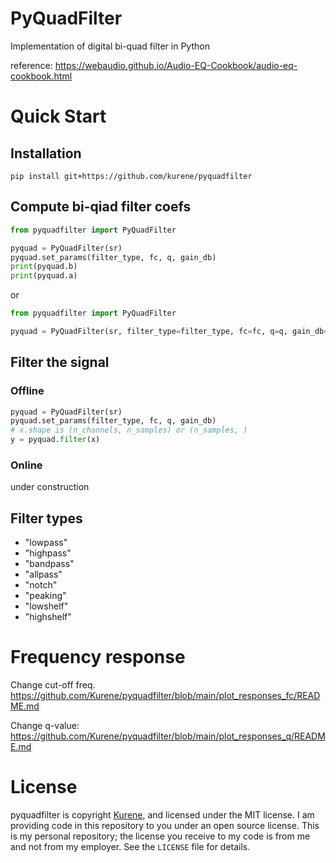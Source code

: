 # PyQuadFilter

Implementation of digital bi-quad filter in Python

reference:
https://webaudio.github.io/Audio-EQ-Cookbook/audio-eq-cookbook.html


# Quick Start

## Installation
```
pip install git+https://github.com/kurene/pyquadfilter
```

## Compute bi-qiad filter coefs
```python
from pyquadfilter import PyQuadFilter

pyquad = PyQuadFilter(sr)
pyquad.set_params(filter_type, fc, q, gain_db)
print(pyquad.b)
print(pyquad.a) 
```

or

```python
from pyquadfilter import PyQuadFilter

pyquad = PyQuadFilter(sr, filter_type=filter_type, fc=fc, q=q, gain_db=gain_db)
```

## Filter the signal
### Offline
```python
pyquad = PyQuadFilter(sr)
pyquad.set_params(filter_type, fc, q, gain_db)
# x.shape is (n_channels, n_samples) or (n_samples, )
y = pyquad.filter(x)
```

### Online
under construction

## Filter types
- "lowpass"
- "highpass"
- "bandpass"
- "allpass"
- "notch"
- "peaking"
- "lowshelf"
- "highshelf"

# Frequency response
Change cut-off freq.
https://github.com/Kurene/pyquadfilter/blob/main/plot_responses_fc/README.md

Change q-value:
https://github.com/Kurene/pyquadfilter/blob/main/plot_responses_q/README.md


# License
pyquadfilter is copyright [Kurene](https://twitter.com/_kurene), and licensed under
the MIT license.  I am providing code in this repository to you under an open
source license.  This is my personal repository; the license you receive to
my code is from me and not from my employer. See the `LICENSE` file for details.
